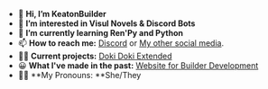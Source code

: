 - 👋 **Hi, I’m KeatonBuilder**
- 👀 **I’m interested in Visul Novels & Discord Bots**
- 🌱 **I’m currently learning Ren'Py and Python**
- 📫 **How to reach me:** [Discord](https://discord.gg/yFsB7VJQNY) or [My other social media](https://wlo.link/@keatonbuilds).
- 👨‍💻 **Current projects:** [Doki Doki Extended](https://github.com/keatonbuilder/dde)
- 😀 **What I've made in the past:** [Website for Builder Development](https://builderdevelopment.github.io/bdevweb/)
- 🏳️‍⚧️ **My Pronouns: **She/They
